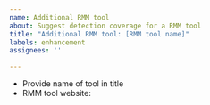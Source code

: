 ```yaml
---
name: Additional RMM tool
about: Suggest detection coverage for a RMM tool
title: "Additional RMM tool: [RMM tool name]"
labels: enhancement
assignees: ''

---
```



- Provide name of tool in title
- RMM tool website:
